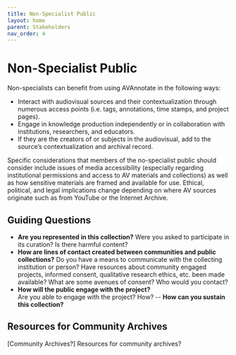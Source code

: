 ```yaml
---
title: Non-Specialist Public
layout: home
parent: Stakeholders
nav_order: 4
---
```

# Non-Specialist Public
Non-specialists can benefit from using AVAnnotate in the following ways:
- Interact with audiovisual sources and their contextualization through numerous access points (i.e. tags, annotations, time stamps, and project pages).
- Engage in knowledge production independently or in collaboration with institutions, researchers, and educators.
- If they are the creators of or subjects in the audiovisual, add to the source’s contextualization and archival record.

Specific considerations that members of the no-specialist public should consider  include issues of media accessibility (especially regarding institutional permissions and access to AV materials and collections) as well as how sensitive materials are framed and available for use. Ethical, political, and legal implications change depending on where AV sources originate such as from YouTube or the Internet Archive.  

## Guiding Questions
- **Are you represented in this collection?** 
Were you asked to participate in its curation? Is there harmful content? 
- **How are lines of contact created between communities and public collections?**
Do you have a means to communicate with the collecting institution or person? Have resources about community engaged projects, informed consent, qualitative research ethics, etc. been made available? What are some avenues of consent? Who would you contact? 
- **How will the public engage with the project?**  
Are you able to engage with the project? How?
-- **How can you sustain this collection?**

 ## Resources for Community Archives
[Community Archives?]
Resources for community archives? 
